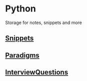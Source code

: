 # Python

Storage for notes, snippets and more

## [Snippets](PySnippets)
## [Paradigms](Paradigms)
## [InterviewQuestions](InterviewQuestions)



